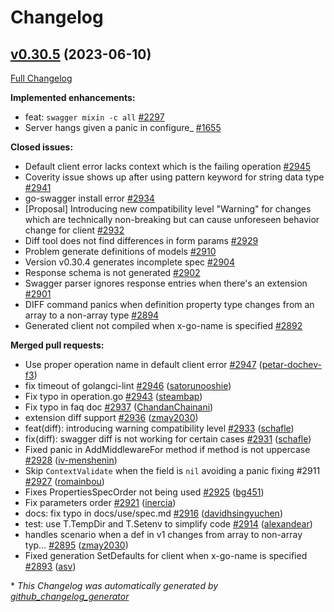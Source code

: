 # Changelog

## [v0.30.5](https://github.com/cloudentity/go-swagger/tree/v0.30.5) (2023-06-10)

[Full Changelog](https://github.com/cloudentity/go-swagger/compare/v0.30.4...v0.30.5)

**Implemented enhancements:**

- feat: `swagger mixin -c all` [\#2297](https://github.com/cloudentity/go-swagger/issues/2297)
- Server hangs given a panic in configure\_ [\#1655](https://github.com/cloudentity/go-swagger/issues/1655)

**Closed issues:**

- Default client error lacks context which is the failing operation [\#2945](https://github.com/cloudentity/go-swagger/issues/2945)
- Coverity issue shows up after using pattern keyword for string data type [\#2941](https://github.com/cloudentity/go-swagger/issues/2941)
- go-swagger install error [\#2934](https://github.com/cloudentity/go-swagger/issues/2934)
- \[Proposal\] Introducing new compatibility level "Warning" for changes which are technically non-breaking but can cause unforeseen behavior change for client [\#2932](https://github.com/cloudentity/go-swagger/issues/2932)
- Diff tool does not find differences in form params [\#2929](https://github.com/cloudentity/go-swagger/issues/2929)
- Problem generate definitions of models [\#2910](https://github.com/cloudentity/go-swagger/issues/2910)
- Version v0.30.4 generates incomplete spec [\#2904](https://github.com/cloudentity/go-swagger/issues/2904)
- Response schema is not generated [\#2902](https://github.com/cloudentity/go-swagger/issues/2902)
- Swagger parser ignores response entries when there's an extension [\#2901](https://github.com/cloudentity/go-swagger/issues/2901)
- DIFF command panics when definition property type changes from an array to a non-array type [\#2894](https://github.com/cloudentity/go-swagger/issues/2894)
- Generated client not compiled when x-go-name is specified [\#2892](https://github.com/cloudentity/go-swagger/issues/2892)

**Merged pull requests:**

- Use proper operation name in default client error [\#2947](https://github.com/cloudentity/go-swagger/pull/2947) ([petar-dochev-f3](https://github.com/petar-dochev-f3))
- fix timeout of golangci-lint [\#2946](https://github.com/cloudentity/go-swagger/pull/2946) ([satorunooshie](https://github.com/satorunooshie))
- Fix typo in operation.go [\#2943](https://github.com/cloudentity/go-swagger/pull/2943) ([steambap](https://github.com/steambap))
- Fix typo in faq doc [\#2937](https://github.com/cloudentity/go-swagger/pull/2937) ([ChandanChainani](https://github.com/ChandanChainani))
- extension diff support [\#2936](https://github.com/cloudentity/go-swagger/pull/2936) ([zmay2030](https://github.com/zmay2030))
- feat\(diff\): introducing warning compatibility level [\#2933](https://github.com/cloudentity/go-swagger/pull/2933) ([schafle](https://github.com/schafle))
- fix\(diff\): swagger diff is not working for certain cases  [\#2931](https://github.com/cloudentity/go-swagger/pull/2931) ([schafle](https://github.com/schafle))
- Fixed panic in AddMiddlewareFor method if method is not uppercase [\#2928](https://github.com/cloudentity/go-swagger/pull/2928) ([iv-menshenin](https://github.com/iv-menshenin))
- Skip `ContextValidate` when the field is `nil` avoiding a panic fixing \#2911 [\#2927](https://github.com/cloudentity/go-swagger/pull/2927) ([romainbou](https://github.com/romainbou))
- Fixes PropertiesSpecOrder not being used [\#2925](https://github.com/cloudentity/go-swagger/pull/2925) ([bg451](https://github.com/bg451))
- Fix parameters order [\#2921](https://github.com/cloudentity/go-swagger/pull/2921) ([inercia](https://github.com/inercia))
- docs: fix typo in docs/use/spec.md [\#2916](https://github.com/cloudentity/go-swagger/pull/2916) ([davidhsingyuchen](https://github.com/davidhsingyuchen))
- test: use T.TempDir and T.Setenv to simplify code [\#2914](https://github.com/cloudentity/go-swagger/pull/2914) ([alexandear](https://github.com/alexandear))
- handles scenario when a def in v1 changes from array to non-array typ… [\#2895](https://github.com/cloudentity/go-swagger/pull/2895) ([zmay2030](https://github.com/zmay2030))
- Fixed generation SetDefaults for client when x-go-name is specified [\#2893](https://github.com/cloudentity/go-swagger/pull/2893) ([asv](https://github.com/asv))



\* *This Changelog was automatically generated by [github_changelog_generator](https://github.com/github-changelog-generator/github-changelog-generator)*
